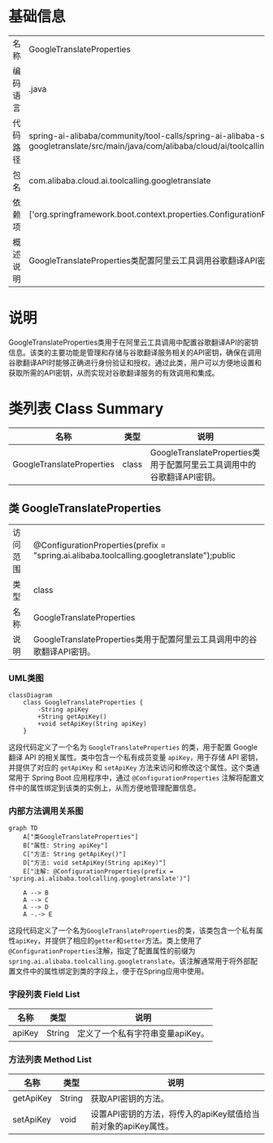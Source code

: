 # 基础信息

|      |      |
|------|------|
| 名称 | GoogleTranslateProperties |
| 编码语言 | .java |
| 代码路径 | spring-ai-alibaba/community/tool-calls/spring-ai-alibaba-starter-tool-calling-googletranslate/src/main/java/com/alibaba/cloud/ai/toolcalling/googletranslate/GoogleTranslateProperties.java |
| 包名 | com.alibaba.cloud.ai.toolcalling.googletranslate |
| 依赖项 | ['org.springframework.boot.context.properties.ConfigurationProperties'] |
| 概述说明 | GoogleTranslateProperties类配置阿里云工具调用谷歌翻译API密钥。 |

# 说明

GoogleTranslateProperties类用于在阿里云工具调用中配置谷歌翻译API的密钥信息。该类的主要功能是管理和存储与谷歌翻译服务相关的API密钥，确保在调用谷歌翻译API时能够正确进行身份验证和授权。通过此类，用户可以方便地设置和获取所需的API密钥，从而实现对谷歌翻译服务的有效调用和集成。

# 类列表 Class Summary

| 名称   | 类型  | 说明 |
|-------|------|-------------|
| GoogleTranslateProperties | class | GoogleTranslateProperties类用于配置阿里云工具调用中的谷歌翻译API密钥。 |



## 类 GoogleTranslateProperties

|      |      |
|------|------|
| 访问范围 | @ConfigurationProperties(prefix = "spring.ai.alibaba.toolcalling.googletranslate");public |
| 类型 | class |
| 名称 | GoogleTranslateProperties |
| 说明 | GoogleTranslateProperties类用于配置阿里云工具调用中的谷歌翻译API密钥。 |


### UML类图

```mermaid
classDiagram
    class GoogleTranslateProperties {
        -String apiKey
        +String getApiKey()
        +void setApiKey(String apiKey)
    }
```

这段代码定义了一个名为 `GoogleTranslateProperties` 的类，用于配置 Google 翻译 API 的相关属性。类中包含一个私有成员变量 `apiKey`，用于存储 API 密钥，并提供了对应的 `getApiKey` 和 `setApiKey` 方法来访问和修改这个属性。这个类通常用于 Spring Boot 应用程序中，通过 `@ConfigurationProperties` 注解将配置文件中的属性绑定到该类的实例上，从而方便地管理配置信息。


### 内部方法调用关系图

```mermaid
graph TD
    A["类GoogleTranslateProperties"]
    B["属性: String apiKey"]
    C["方法: String getApiKey()"]
    D["方法: void setApiKey(String apiKey)"]
    E["注解: @ConfigurationProperties(prefix = 'spring.ai.alibaba.toolcalling.googletranslate')"]

    A --> B
    A --> C
    A --> D
    A -.-> E
```

这段代码定义了一个名为`GoogleTranslateProperties`的类，该类包含一个私有属性`apiKey`，并提供了相应的`getter`和`setter`方法。类上使用了`@ConfigurationProperties`注解，指定了配置属性的前缀为`spring.ai.alibaba.toolcalling.googletranslate`。该注解通常用于将外部配置文件中的属性绑定到类的字段上，便于在Spring应用中使用。

### 字段列表 Field List

| 名称  | 类型  | 说明 |
|-------|-------|------|
| apiKey | String | 定义了一个私有字符串变量apiKey。 |

### 方法列表 Method List

| 名称  | 类型  | 说明 |
|-------|-------|------|
| getApiKey | String | 获取API密钥的方法。 |
| setApiKey | void | 设置API密钥的方法，将传入的apiKey赋值给当前对象的apiKey属性。 |




